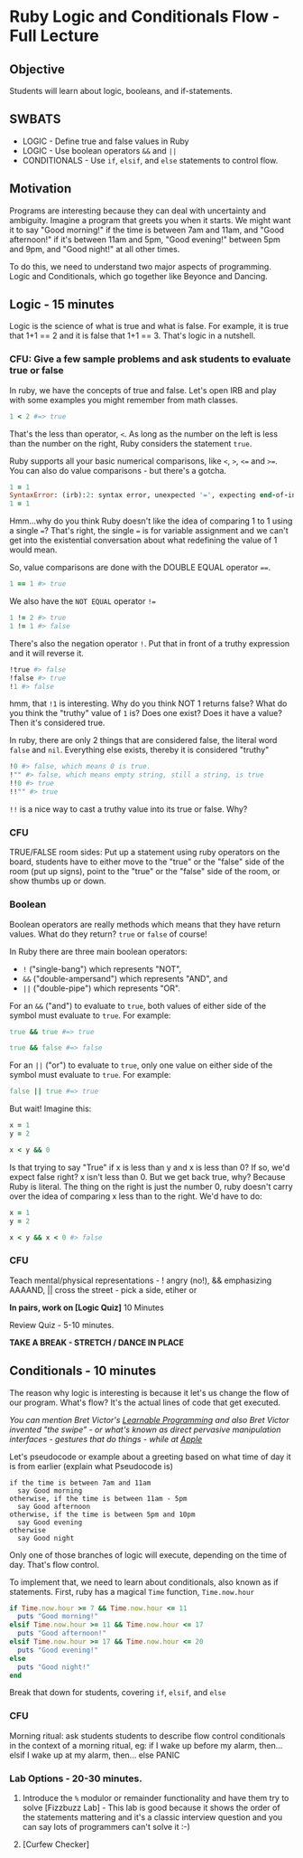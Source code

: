 # Ruby Logic and Conditionals Flow - Full Lecture

## Objective

Students will learn about logic, booleans, and if-statements.

## SWBATS

+ LOGIC - Define true and false values in Ruby
+ LOGIC - Use boolean operators `&&` and `||`
+ CONDITIONALS - Use `if`, `elsif`, and `else` statements to control flow.

## Motivation

Programs are interesting because they can deal with uncertainty and ambiguity. Imagine a program that greets you when it starts. We might want it to say "Good morning!" if the time is between 7am and 11am, and "Good afternoon!" if it's between 11am and 5pm, "Good evening!" between 5pm and 9pm, and "Good night!" at all other times.

To do this, we need to understand two major aspects of programming. Logic and Conditionals, which go together like Beyonce and Dancing.

## Logic - 15 minutes

Logic is the science of what is true and what is false. For example, it is true that 1+1 == 2 and it is false that 1+1 == 3. That's logic in a nutshell.

### CFU: Give a few sample problems and ask students to evaluate true or false

In ruby, we have the concepts of true and false. Let's open IRB and play with some examples you might remember from math classes.

```ruby
1 < 2 #=> true
```

That's the less than operator, `<`. As long as the number on the left is less than the number on the right, Ruby considers the statement `true`.

Ruby supports all your basic numerical comparisons, like `<`, `>`, `<=` and `>=`. You can also do value comparisons - but there's a gotcha.

```ruby
1 = 1
SyntaxError: (irb):2: syntax error, unexpected '=', expecting end-of-input
1 = 1
```

Hmm...why do you think Ruby doesn't like the idea of comparing 1 to 1 using a single `=`? That's right, the single `=` is for variable assignment and we can't get into the existential conversation about what redefining the value of 1 would mean.

So, value comparisons are done with the DOUBLE EQUAL operator `==`.

```ruby
1 == 1 #> true
```

We also have the `NOT EQUAL` operator `!=`

```ruby
1 != 2 #> true
1 != 1 #> false
```

There's also the negation operator `!`. Put that in front of a truthy expression and it will reverse it.

```ruby
!true #> false
!false #> true
!1 #> false
```

hmm, that `!1` is interesting. Why do you think NOT 1 returns false? What do you think the "truthy" value of `1` is? Does one exist? Does it have a value? Then it's considered true.

In ruby, there are only 2 things that are considered false, the literal word `false` and `nil`. Everything else exists, thereby it is considered "truthy"

```ruby
!0 #> false, which means 0 is true.
!"" #> false, which means empty string, still a string, is true
!!0 #> true
!!"" #> true
```

`!!` is a nice way to cast a truthy value into its true or false. Why?

### CFU
TRUE/FALSE room sides: Put up a statement using ruby operators on the board, students have to either move to the "true" or the "false" side of the room (put up signs), point to the "true" or the "false" side of the room, or show thumbs up or down.

### Boolean

Boolean operators are really methods which means that they have return values. What do they return? `true` or `false` of course!

In Ruby there are three main boolean operators:

* `!` ("single-bang") which represents "NOT",
* `&&` ("double-ampersand") which represents "AND", and
* `||` ("double-pipe") which represents "OR".

For an `&&` ("and") to evaluate to `true`, both values of either side of the symbol must evaluate to `true`. For example:

```ruby
true && true #=> true

true && false #=> false
```

For an `||` ("or") to evaluate to `true`, only one value on either side of the symbol must evaluate to `true`. For example:

```ruby
false || true #=> true
```

But wait! Imagine this:

```ruby
x = 1
y = 2

x < y && 0
```

Is that trying to say "True" if x is less than y and x is less than 0? If so, we'd expect false right? x isn't less than 0. But we get back true, why? Because Ruby is literal. The thing on the right is just the number 0, ruby doesn't carry over the idea of comparing x less than to the right. We'd have to do:

```ruby
x = 1
y = 2

x < y && x < 0 #> false
```

### CFU
Teach mental/physical representations - ! angry (no!), && emphasizing AAAAND, || cross the street - pick a side, etiher or

**In pairs, work on [Logic Quiz]<!-- (https://github.com/learn-co-curriculum/kwk-l1-logic-quiz) -->** 10 Minutes

Review Quiz - 5-10 minutes.

**TAKE A BREAK - STRETCH / DANCE IN PLACE**

## Conditionals - 10 minutes

The reason why logic is interesting is because it let's us change the flow of our program. What's flow? It's the actual lines of code that get executed.

_You can mention Bret Victor's [Learnable Programming](http://worrydream.com/LearnableProgramming/) and also Bret Victor invented "the swipe" - or what's known as direct pervasive manipulation interfaces - gestures that do things - while at [Apple](http://worrydream.com/#!/Apple)_

Let's pseudocode or example about a greeting based on what time of day it is from earlier (explain what Pseudocode is)

```
if the time is between 7am and 11am
  say Good morning
otherwise, if the time is between 11am - 5pm
  say Good afternoon
otherwise, if the time is between 5pm and 10pm
  say Good evening
otherwise
  say Good night
```

Only one of those branches of logic will execute, depending on the time of day. That's flow control.

To implement that, we need to learn about conditionals, also known as if statements. First, ruby has a magical `Time` function, `Time.now.hour`

```ruby
if Time.now.hour >= 7 && Time.now.hour <= 11
  puts "Good morning!"
elsif Time.now.hour >= 11 && Time.now.hour <= 17
  puts "Good afternoon!"
elsif Time.now.hour >= 17 && Time.now.hour <= 20
  puts "Good evening!"
else
  puts "Good night!"
end
```

Break that down for students, covering `if`, `elsif`, and `else`

### CFU
Morning ritual: ask students students to describe flow control conditionals in the context of a morning ritual, eg:
  if I wake up before my alarm, then...
  elsif I wake up at my alarm, then...
  else PANIC
  
### Lab Options - 20-30 minutes.

1. Introduce the `%` modulor or remainder functionality and have them try to solve [Fizzbuzz Lab]<!-- (https://github.com/learn-co-curriculum/kwk-l1-fizzbuzz) --> - This lab is good because it shows the order of the statements mattering and it's a classic interview question and you can say lots of programmers can't solve it :-)

2. [Curfew Checker]<!-- (https://github.com/learn-co-curriculum/kwk-l1-curfew-checker) -->

<!-- 3. [Conditional Diet](https://github.com/learn-co-curriculum/kwk-l1-conditional-diet-lab) - I don't like this lab as diets suck.
 -->
